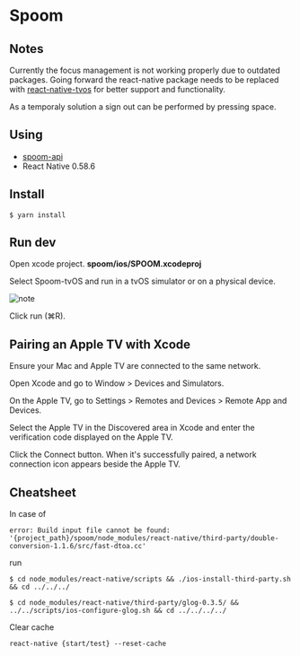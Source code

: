 # Spoom


## Notes

Currently the focus management is not working properly due to outdated packages. Going forward the react-native package needs to be replaced with [react-native-tvos](https://github.com/react-native-tvos/react-native-tvos) for better support and functionality.


As a temporaly solution a sign out can be performed by pressing space.


## Using

* [spoom-api](https://github.com/sofiaringstrom/spoom-api)
* React Native 0.58.6

## Install

```
$ yarn install
```

## Run dev

Open xcode project. **spoom/ios/SPOOM.xcodeproj**

Select Spoom-tvOS and run in a tvOS simulator or on a physical device.

![note](https://i.imgur.com/rXMzJzp.png)


Click run (⌘R).

## Pairing an Apple TV with Xcode

Ensure your Mac and Apple TV are connected to the same network.

Open Xcode and go to Window > Devices and Simulators.

On the Apple TV, go to Settings > Remotes and Devices > Remote App and Devices.

Select the Apple TV in the Discovered area in Xcode and enter the verification code displayed on the Apple TV.

Click the Connect button. When it's successfully paired, a network connection icon appears beside the Apple TV.

## Cheatsheet

In case of

```
error: Build input file cannot be found: '{project_path}/spoom/node_modules/react-native/third-party/double-conversion-1.1.6/src/fast-dtoa.cc'
```
run

```
$ cd node_modules/react-native/scripts && ./ios-install-third-party.sh && cd ../../../
```

```
$ cd node_modules/react-native/third-party/glog-0.3.5/ && ../../scripts/ios-configure-glog.sh && cd ../../../../
```

Clear cache

```
react-native {start/test} --reset-cache
```